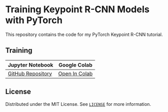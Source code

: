 # Training Keypoint R-CNN Models with PyTorch

This repository contains the code for my PyTorch Keypoint R-CNN tutorial.





## Training

| Jupyter Notebook                                             | Google Colab                                                 |
| ------------------------------------------------------------ | ------------------------------------------------------------ |
| [GitHub Repository](https://github.com/cj-mills/pytorch-keypoint-rcnn-tutorial-code/blob/main/notebooks/pytorch-keypoint-r-cnn-training-labelme.ipynb) | [Open In Colab](https://colab.research.google.com/github/cj-mills/pytorch-keypoint-rcnn-tutorial-code/blob/main/notebooks/pytorch-keypoint-r-cnn-training-labelme.ipynb) |



## License

Distributed under the MIT License. See [`LICENSE`](./LICENSE) for more information.
